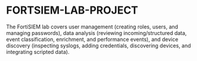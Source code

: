 # FORTSIEM-LAB-PROJECT
The FortiSIEM lab covers user management (creating roles, users, and managing passwords), data analysis (reviewing incoming/structured data, event classification, enrichment, and performance events), and device discovery (inspecting syslogs, adding credentials, discovering devices, and integrating scripted data).
